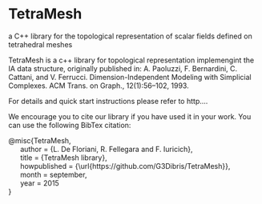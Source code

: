 # TetraMesh

a C++ library for the topological representation of scalar fields defined on tetrahedral meshes


TetraMesh is a c++ library for topological representation implemengint the IA data structure, originally published in:
A. Paoluzzi, F. Bernardini, C. Cattani, and V. Ferrucci. Dimension-Independent Modeling with Simplicial Complexes. ACM Trans. on Graph., 12(1):56–102, 1993.

For details and quick start instructions please refer to http....

We encourage you to cite our library if you have used it in your work. You can use the following BibTex citation:
<p>@misc{TetraMesh,</br>
  &nbsp;&nbsp;&nbsp;&nbsp;&nbsp; author       = {L. De Floriani, R. Fellegara and F. Iuricich},</br>
  &nbsp;&nbsp;&nbsp;&nbsp;&nbsp; title        = {TetraMesh library},</br>
  &nbsp;&nbsp;&nbsp;&nbsp;&nbsp; howpublished = {\url{https://github.com/G3Dibris/TetraMesh}},</br>
  &nbsp;&nbsp;&nbsp;&nbsp;&nbsp; month        = september,</br>
  &nbsp;&nbsp;&nbsp;&nbsp;&nbsp; year         = 2015</br>
}</p>
